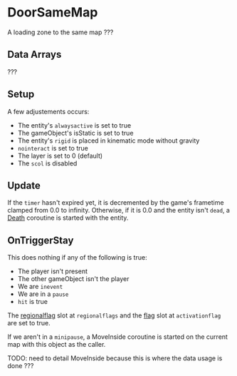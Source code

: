 # DoorSameMap
A loading zone to the same map ???

## Data Arrays
???

## Setup
A few adjustements occurs:
- The entity's `alwaysactive` is set to true
- The gameObject's isStatic is set to true
- The entity's `rigid` is placed in kinematic mode without gravity
- `nointeract` is set to true
- The layer is set to 0 (default)
- The `scol` is disabled

## Update
If the `timer` hasn't expired yet, it is decremented by the game's frametime clamped from 0.0 to infinity. Otherwise, if it is 0.0 and the entity isn't `dead`, a [Death](../../EntityControl/Notable%20methods/Death.md) coroutine is started with the entity.

## OnTriggerStay
This does nothing if any of the following is true:
- The player isn't present
- The other gameObject isn't the player
- We are `inevent`
- We are in a `pause`
- `hit` is true 

The [regionalflag](../../../Flags%20arrays/Regionalflags.md) slot at `regionalflags` and the [flag](../../../Flags%20arrays/flags.md) slot at `activationflag` are set to true.

If we aren't in a `minipause`, a MoveInside coroutine is started on the current map with this object as the caller.

TODO: need to detail MoveInside because this is where the data usage is done ???
